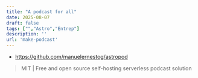 ```yaml
---
title: "A podcast for all"
date: 2025-08-07
draft: false
tags: ["","Astro","Entrep"]
description: ''
url: 'make-podcast'
---
```


* https://github.com/manuelernestog/astropod

> MIT |  Free and open source self-hosting serverless podcast solution 